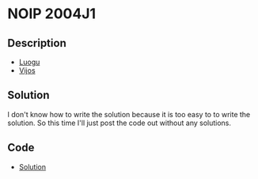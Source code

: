 # NOIP 2004J1

## Description

- [Luogu](https://www.luogu.com.cn/problem/P1085)
- [Vijos](https://www.vijos.org/p/1113)

## Solution

I don't know how to write the solution because it is too easy to to write the solution. So this time I'll just post the code out without any solutions.

## Code

- [Solution](NOIP.2004J1.0.cpp)
